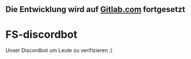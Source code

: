 ## Die Entwicklung wird auf [Gitlab.com](https://gitlab.com/fachschaft-i/FS-discordbot) fortgesetzt

# FS-discordbot
Unser Discordbot um Leute zu verifizieren :)
